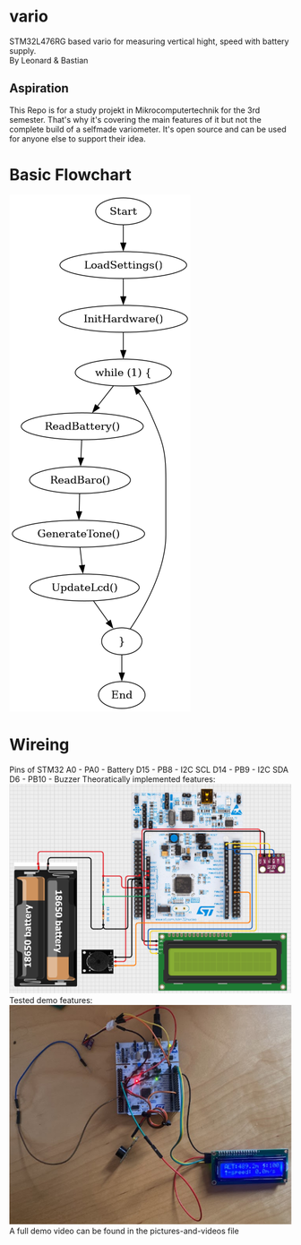 # vario
STM32L476RG based vario for measuring vertical hight, speed with battery supply.  
By Leonard & Bastian
## Aspiration
This Repo is for a study projekt in Mikrocomputertechnik for the 3rd semester. That's why it's covering the main features of it but not the complete build of a selfmade variometer. It's open source and can be used for anyone else to support their idea.
# Basic Flowchart
![Alt-Text](/pap.png)
# Wireing
Pins of STM32
A0 	- PA0 	- Battery
D15	- PB8	- I2C SCL
D14	- PB9	- I2C SDA
D6	- PB10	- Buzzer
Theoratically implemented features:
![Alt-Text](/media/vario-cirkitdesign.png)
Tested demo features:
![Alt-Text](/media/vario-build.png)
A full demo video can be found in the pictures-and-videos file
